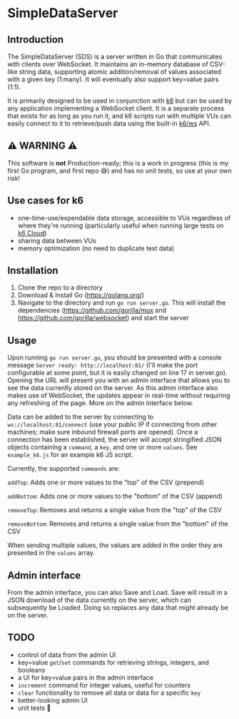 # SimpleDataServer

## Introduction

The SimpleDataServer (SDS) is a server written in Go that communicates with clients over WebSocket. It maintains an in-memory database of CSV-like string data, supporting atomic addition/removal of values associated with a given key (1:many). It will eventually also support key=value pairs (1:1).

It is primarily designed to be used in conjunction with [k6](http://k6.io/) but can be used by any application implementing a WebSocket client. It is a separate process that exists for as long as you run it, and k6 scripts run with multiple VUs can easily connect to it to retrieve/push data using the built-in [k6/ws](https://k6.io/docs/javascript-api/k6-ws) API.

## ⚠️ WARNING ⚠️

This software is **not** Production-ready; this is a work in progress (this is my first Go program, and first repo 😅) and has no unit tests, so use at your own risk!

## Use cases for k6

- one-time-use/expendable data storage, accessible to VUs regardless of where they're running (particularly useful when running large tests on [k6 Cloud](https://k6.io/cloud))
- sharing data between VUs
- memory optimization (no need to duplicate test data)

## Installation

1. Clone the repo to a directory
2. Download & Install Go (https://golang.org/)
3. Navigate to the directory and run `go run server.go`. This will install the dependencies (https://github.com/gorilla/mux and https://github.com/gorilla/websocket) and start the server

## Usage

Upon running `go run server.go`, you should be presented with a console message `Server ready: http://localhost:81/` (I'll make the port configurable at some point, but it is easily changed on line 17 in server.go). Opening the URL will present you with an admin interface that allows you to see the data currently stored on the server. As this admin interface also makes use of WebSocket, the updates appear in real-time without requiring any refreshing of the page. More on the admin interface below.

Data can be added to the server by connecting to `ws://localhost:81/connect` (use your public IP if connecting from other machines; make sure inbound firewall ports are opened). Once a connection has been established, the server will accept stringified JSON objects containing a `command`, a `key`, and one or more `values`. See `example_k6.js` for an example k6 JS script.

Currently, the supported `commands` are:

`addTop`: Adds one or more values to the "top" of the CSV (prepend)

`addBottom`: Adds one or more values to the "bottom" of the CSV (append)

`removeTop`: Removes and returns a single value from the "top" of the CSV

`removeBottom`: Removes and returns a single value from the "bottom" of the CSV

When sending multiple values, the values are added in the order they are presented in the `values` array.

## Admin interface

From the admin interface, you can also Save and Load. Save will result in a JSON download of the data currently on the server, which can subsequently be Loaded. Doing so replaces any data that might already be on the server.

## TODO

- control of data from the admin UI
- key=value `get`/`set` commands for retrieving strings, integers, and booleans
- a UI for key=value pairs in the admin interface
- `increment` command for integer values, useful for counters
- `clear` functionality to remove all data or data for a specific `key`
- better-looking admin UI
- unit tests 🙈
